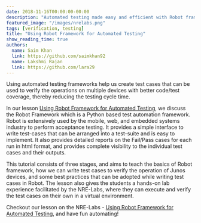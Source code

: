 ```yaml
---
date: 2018-11-16T00:00:00-00:00
description: "Automated testing made easy and efficient with Robot framework"
featured_image: "/images/nrelabs.png"
tags: [verification, testing]
title: "Using Robot Framework for Automated Testing"
show_reading_time: true
authors:
  name: Saim Khan
  link: https://github.com/saimkhan92
  name: Lakshmi Rajan
  link: https://github.com/lara29
---
```

Using automated testing frameworks help us create test cases that can be used to verify the operations on multiple devices with better code/test coverage, thereby reducing the testing cycle time.

In our lesson [Using Robot Framework for Automated Testing](https://labs.networkreliability.engineering/labs/?lessonId=29&lessonStage=1), we discuss the Robot Framework which is a Python based test automation framework. Robot is extensively used by the mobile, web, and embedded systems industry to perform acceptance testing. It provides a simple interface to write test-cases that can be arranged into a test-suite and is easy to implement. It also provides detailed reports on the Fail/Pass cases for each run in html format, and provides complete visibility to the individual test cases and their outputs.

This tutorial consists of three stages, and aims to teach the basics of Robot framework, how we can write test cases to verify the operation of Junos devices, and some best practices that can be adopted while writing test cases in Robot. The lesson also gives the students a hands-on lab experience facilitated by the NRE-Labs, where they can execute and verify the test cases on their own in a virtual environment.

Checkout our lesson on the NRE-Labs - [Using Robot Framework for Automated Testing](https://labs.networkreliability.engineering/labs/?lessonId=29&lessonStage=1), and have fun automating!

